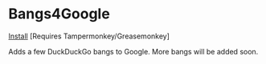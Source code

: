 # Bangs4Google

<a href="https://github.com/NoahvdAa/UserScripts/raw/master/Bangs4Google/bangs4google.user.js" target="_blank">Install</a> [Requires Tampermonkey/Greasemonkey]

Adds a few DuckDuckGo bangs to Google. More bangs will be added soon.
